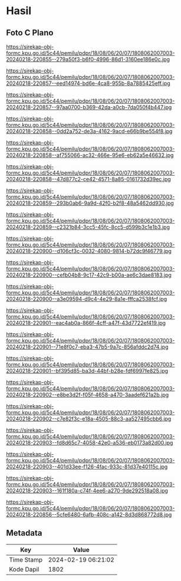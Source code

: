 # Hasil

## Foto C Plano

https://sirekap-obj-formc.kpu.go.id/5c44/pemilu/pdpr/18/08/06/20/07/1808062007003-20240218-220855--279a50f3-b6f0-4996-86d1-3160ee186e0c.jpg

https://sirekap-obj-formc.kpu.go.id/5c44/pemilu/pdpr/18/08/06/20/07/1808062007003-20240218-220857--eed14974-bd6e-4ca8-955b-8a7885425eff.jpg

https://sirekap-obj-formc.kpu.go.id/5c44/pemilu/pdpr/18/08/06/20/07/1808062007003-20240218-220857--97aa0700-b369-42da-a0cb-7da050f4b447.jpg

https://sirekap-obj-formc.kpu.go.id/5c44/pemilu/pdpr/18/08/06/20/07/1808062007003-20240218-220858--0dd2a752-de3a-4162-9acd-e66b9be554f8.jpg

https://sirekap-obj-formc.kpu.go.id/5c44/pemilu/pdpr/18/08/06/20/07/1808062007003-20240218-220858--af755066-ac32-466e-95e6-eb62a5e46632.jpg

https://sirekap-obj-formc.kpu.go.id/5c44/pemilu/pdpr/18/08/06/20/07/1808062007003-20240218-220858--47d877c2-ce42-4571-8a85-0161732d39ec.jpg

https://sirekap-obj-formc.kpu.go.id/5c44/pemilu/pdpr/18/08/06/20/07/1808062007003-20240218-220859--293b0ab6-9a9d-42f0-b2f8-48a5462dd930.jpg

https://sirekap-obj-formc.kpu.go.id/5c44/pemilu/pdpr/18/08/06/20/07/1808062007003-20240218-220859--c2321b84-3cc5-45fc-8cc5-d599b3c1e1b3.jpg

https://sirekap-obj-formc.kpu.go.id/5c44/pemilu/pdpr/18/08/06/20/07/1808062007003-20240218-220900--d106cf3c-0032-4080-9814-b72dc9f46779.jpg

https://sirekap-obj-formc.kpu.go.id/5c44/pemilu/pdpr/18/08/06/20/07/1808062007003-20240218-220900--cefb04b8-9c17-42c9-b00a-ae6c3dae8183.jpg

https://sirekap-obj-formc.kpu.go.id/5c44/pemilu/pdpr/18/08/06/20/07/1808062007003-20240218-220900--a3e09594-d9c4-4e29-8a1e-fffca2538fcf.jpg

https://sirekap-obj-formc.kpu.go.id/5c44/pemilu/pdpr/18/08/06/20/07/1808062007003-20240218-220901--eac4ab0a-866f-4cff-a47f-43d7722ef419.jpg

https://sirekap-obj-formc.kpu.go.id/5c44/pemilu/pdpr/18/08/06/20/07/1808062007003-20240218-220901--71e8f0c7-eba3-47b5-9a7c-856afddc2d74.jpg

https://sirekap-obj-formc.kpu.go.id/5c44/pemilu/pdpr/18/08/06/20/07/1808062007003-20240218-220901--bf395d85-ba3d-44bf-b28e-fdf6997fe825.jpg

https://sirekap-obj-formc.kpu.go.id/5c44/pemilu/pdpr/18/08/06/20/07/1808062007003-20240218-220902--e8be3d2f-f05f-4658-a470-3aadef621a2b.jpg

https://sirekap-obj-formc.kpu.go.id/5c44/pemilu/pdpr/18/08/06/20/07/1808062007003-20240218-220902--c7e82f3c-e18a-4505-88c3-aa527495cbb6.jpg

https://sirekap-obj-formc.kpu.go.id/5c44/pemilu/pdpr/18/08/06/20/07/1808062007003-20240218-220903--fd8d65c7-4058-42e0-a536-eb0173a82d00.jpg

https://sirekap-obj-formc.kpu.go.id/5c44/pemilu/pdpr/18/08/06/20/07/1808062007003-20240218-220903--401d33ee-f126-4fac-933c-81d37e40115c.jpg

https://sirekap-obj-formc.kpu.go.id/5c44/pemilu/pdpr/18/08/06/20/07/1808062007003-20240218-220903--161f180a-c74f-4ee6-a270-9de292518a08.jpg

https://sirekap-obj-formc.kpu.go.id/5c44/pemilu/pdpr/18/08/06/20/07/1808062007003-20240218-220856--5cfe6480-6afb-408c-a142-8d3d868772d8.jpg


## Metadata

| Key        | Value               |
| ---------- | ------------------- |
| Time Stamp | 2024-02-19 06:21:02 |
| Kode Dapil | 1802                |



